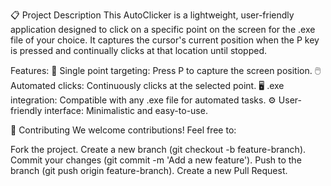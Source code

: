 📋 Project Description
This AutoClicker is a lightweight, user-friendly application designed to click on a specific point on the screen for the .exe file of your choice. It captures the cursor's current position when the P key is pressed and continually clicks at that location until stopped.

Features:
🎯 Single point targeting: Press P to capture the screen position.
🖱️ Automated clicks: Continuously clicks at the selected point.
🖥️ .exe integration: Compatible with any .exe file for automated tasks.
⚙️ User-friendly interface: Minimalistic and easy-to-use.

🤝 Contributing
We welcome contributions! Feel free to:

Fork the project.
Create a new branch (git checkout -b feature-branch).
Commit your changes (git commit -m 'Add a new feature').
Push to the branch (git push origin feature-branch).
Create a new Pull Request.